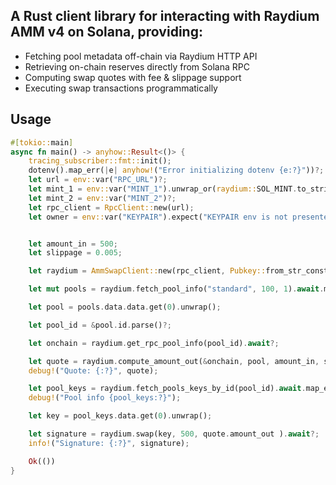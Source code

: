 ## A Rust client library for interacting with Raydium AMM v4 on Solana, providing:
- Fetching pool metadata off-chain via Raydium HTTP API
- Retrieving on-chain reserves directly from Solana RPC
- Computing swap quotes with fee & slippage support
- Executing swap transactions programmatically

## Usage 
```rust
#[tokio::main]
async fn main() -> anyhow::Result<()> {
    tracing_subscriber::fmt::init();
    dotenv().map_err(|e| anyhow!("Error initializing dotenv {e:?}"))?;
    let url = env::var("RPC_URL")?;
    let mint_1 = env::var("MINT_1").unwrap_or(raydium::SOL_MINT.to_string());
    let mint_2 = env::var("MINT_2")?;
    let rpc_client = RpcClient::new(url);
    let owner = env::var("KEYPAIR").expect("KEYPAIR env is not presented");


    let amount_in = 500;
    let slippage = 0.005;

    let raydium = AmmSwapClient::new(rpc_client, Pubkey::from_str_const(&mint_1), Pubkey::from_str_const(&mint_2), from_bytes_to_key_pair(owner));

    let mut pools = raydium.fetch_pool_info("standard", 100, 1).await.map_err(|e| anyhow!("Error fetching pool_info {e:?}"))?;

    let pool = pools.data.data.get(0).unwrap();

    let pool_id = &pool.id.parse()?;

    let onchain = raydium.get_rpc_pool_info(pool_id).await?;

    let quote = raydium.compute_amount_out(&onchain, pool, amount_in, slippage)?;
    debug!("Quote: {:?}", quote);

    let pool_keys = raydium.fetch_pools_keys_by_id(pool_id).await.map_err(|e|anyhow!("Error fetching pool keys {e:?}"))?;
    debug!("Pool info {pool_keys:?}");

    let key = pool_keys.data.get(0).unwrap();

    let signature = raydium.swap(key, 500, quote.amount_out ).await?;
    info!("Signature: {:?}", signature);

    Ok(())
}
```